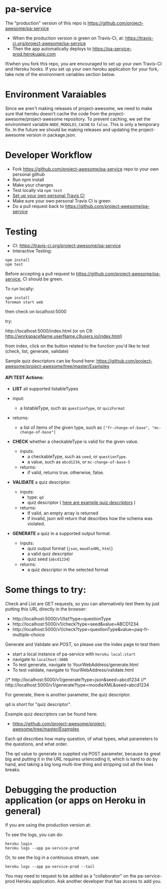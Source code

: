 # pa-service

The "production" version of this repo is https://github.com/project-awesome/pa-service
* When the production version is green on Travis-CI, at: https://travis-ci.org/project-awesome/pa-service
* Then the app automatically deploys to https://pa-service-prod.herokuapp.com

If/when you fork this repo, you are encouraged to set up your own Travis-CI and Heroku hooks. If you set up your own heroku application for your fork, take note of the environment variables section below.

# Environment Varaiables
Since we aren't making releases of project-awesome, we need to make sure that heroku doesn't cache the code from the project-awesome/project-awesome repository. To prevent caching, we set the environment variable `NODE_MODULES_CACHE` to `false`. This is only a temporary fix. In the future we should be making releases and updating the project-awesome version in package.json.

# Developer Workflow
* Fork https://github.com/project-awesome/pa-service repo to your own personal github
* Run npm install
* Make your changes
* Test locally via `npm test`
* [Set up your own personal Travis CI](https://github.com/project-awesome/TEAM-DOCUMENTATION/blob/master/HOW-TO-TRAVIS-CI.md)
* Make sure your own personal Travis CI is green
* Do a pull request back to https://github.com/project-awesome/pa-service
# Testing
* CI: https://travis-ci.org/project-awesome/pa-service
* Interactive Testing:
```
npm install
npm test
```
Before accepting a pull request to https://github.com/project-awesome/pa-service, CI should be green.

To run locally:

```
npm install
foreman start web

```

then check on localhost:5000

try:

http://localhost:5000/index.html (or on C9: http://workspaceName.userName.c9users.io/index.html)

from index, click on the button related to the function you'd like to test (check, list, generate, validate)

Sample quiz descriptors can be found here: https://github.com/project-awesome/project-awesome/tree/master/Examples

#### API TEST Actions:
- **LIST** all supported listableTypes
 - input:
 	- a listableType, such as `questionType`, or `quizFormat`
 - returns:
 	- a list of items of the given type, such as `["fr-change-of-base", "mc-change-of-base"]`


- **CHECK** whether a checkableType is valid for the given value.
  - inputs:
    - a checkableType, such as `seed`, or `questionType`.
    - a value, such as `abcd1234`, or `mc-change-of-base-5`
  - returns:
    - if valid, returns true. otherwise, false.


- **VALIDATE** a quiz descriptor.
  - inputs:
    - type: `qd`
    - quiz descriptor ( [here are example quiz descriptors](https://github.com/project-awesome/project-awesome/tree/master/Examples) )
  - returns:
    - If valid, an empty array is returned
	- if invalid, json will return that describes how the schema was violated.

- **GENERATE** a quiz in a supported output format.
  - inputs:
    - quiz output format (`json`, `moodleXML`, `html`)
    - a valid quiz descriptor
    - quiz seed (`abcd1234`)
  - returns:
    - a quiz descriptor in the selected format



# Some things to try:

Check and List are GET requests, so you can alternatively test them by just putting
this URL directly in the browser:

* http://localhost:5000/v1/list?type=questionType
* http://localhost:5000/v1/check?type=seed&value=ABCD1234
* http://localhost:5000/v1/check?type=questionType&value=paq-fr-multiple-choice

Generate and Validate are POST, so please use the index page to test them
* start a local instance of pa-service with `heroku local:start`
* navigate to `localhost:3000`
* To test generate, navigate to YourWebAddress/generate.html
* To test validate, navigate to YourWebAddress/validate.html

//* http://localhost:5000/v1/generate?type=json&seed=abcd1234
//* http://localhost:5000/v1/generate?type=moodleXML&seed=abcd1234

For generate, there is another parameter, the quiz descriptor.

qd is short for "quiz descriptor".

Example quiz descriptors can be found here:

* https://github.com/project-awesome/project-awesome/tree/master/Examples

Each qd describes how many question, of what types,
what parameters to the questions, and what order.

The qd value to generate is supplied via POST
parameter, because its great big and putting it in the
URL requires urlencoding it, which is hard to do by
hand, and taking a big long multi-line thing and
stripping out all the lines breaks.

# Debugging the production application (or apps on Heroku in general)

If you are using the production version at:

To see the logs, you can do:

```
heroku login
heroku logs --app pa-service-prod
```

Or, to see the log in a continuous stream, use:

```
heroku logs --app pa-service-prod --tail
```


You may need to request to be added as a "collaborator" on the pa-service-prod Heroku application.  Ask another developer that has access to add you.
